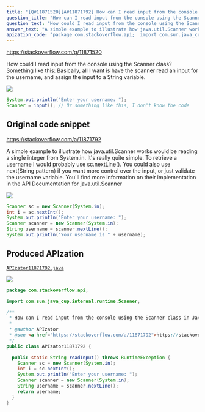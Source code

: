 ```yaml
---
title: "[Q#11871520][A#11871792] How can I read input from the console using the Scanner class in Java?"
question_title: "How can I read input from the console using the Scanner class in Java?"
question_text: "How could I read input from the console using the Scanner class? Something like this: Basically, all I want is have the scanner read an input for the username, and assign the input to a String variable."
answer_text: "A simple example to illustrate how java.util.Scanner works would be reading a single integer from System.in. It's really quite simple. To retrieve a username I would probably use sc.nextLine(). You could also use next(String pattern) if you want more control over the input, or just validate the username variable. You'll find more information on their implementation in the API Documentation for java.util.Scanner"
apization_code: "package com.stackoverflow.api;  import com.sun.java_cup.internal.runtime.Scanner;  /**  * How can I read input from the console using the Scanner class in Java?  *  * @author APIzator  * @see <a href=\"https://stackoverflow.com/a/11871792\">https://stackoverflow.com/a/11871792</a>  */ public class APIzator11871792 {    public static String readInput() throws RuntimeException {     Scanner sc = new Scanner(System.in);     int i = sc.nextInt();     System.out.println(\"Enter your username: \");     Scanner scanner = new Scanner(System.in);     String username = scanner.nextLine();     return username;   } }"
---
```


https://stackoverflow.com/q/11871520

How could I read input from the console using the Scanner class? Something like this:
Basically, all I want is have the scanner read an input for the username, and assign the input to a String variable.


<div class="code-logo"><img src="/stackoverflow.png" /></div>

```java
System.out.println("Enter your username: ");
Scanner = input(); // Or something like this, I don't know the code
```


## Original code snippet

https://stackoverflow.com/a/11871792

A simple example to illustrate how java.util.Scanner works would be reading a single integer from System.in. It&#x27;s really quite simple.
To retrieve a username I would probably use sc.nextLine().
You could also use next(String pattern) if you want more control over the input, or just validate the username variable.
You&#x27;ll find more information on their implementation in the API Documentation for java.util.Scanner

<div class="code-logo"><img src="/stackoverflow.png" /></div>

```java
Scanner sc = new Scanner(System.in);
int i = sc.nextInt();
System.out.println("Enter your username: ");
Scanner scanner = new Scanner(System.in);
String username = scanner.nextLine();
System.out.println("Your username is " + username);
```

## Produced APIzation

[`APIzator11871792.java`](https://github.com/pasqualesalza/apization-temp-data/raw/master/search/APIzator11871792.java)

<div class="code-logo"><img src="/apizator.png" /></div>

```java
package com.stackoverflow.api;

import com.sun.java_cup.internal.runtime.Scanner;

/**
 * How can I read input from the console using the Scanner class in Java?
 *
 * @author APIzator
 * @see <a href="https://stackoverflow.com/a/11871792">https://stackoverflow.com/a/11871792</a>
 */
public class APIzator11871792 {

  public static String readInput() throws RuntimeException {
    Scanner sc = new Scanner(System.in);
    int i = sc.nextInt();
    System.out.println("Enter your username: ");
    Scanner scanner = new Scanner(System.in);
    String username = scanner.nextLine();
    return username;
  }
}

```